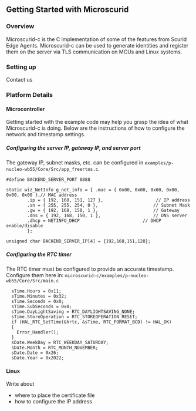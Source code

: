 ## Getting Started with Microscurid

### Overview

Microscurid-c is the C implementation of some of the features from Scurid Edge Agents.
Microscurid-c can be used to generate identities and register them on the server via TLS communication on MCUs and Linux systems.

### Setting up

Contact us

### Platform Details

#### Microcontroller

Getting started with the example code may help you grasp the idea of what Microscurid-c is doing.
Below are the instructions of how to configure the network and timestamp settings.

##### Configuring the server IP, gateway IP, and server port

The gateway IP, subnet masks, etc. can be configured in
`examples/p-nucleo-wb55/Core/Src/app_freertos.c`.

```
#define BACKEND_SERVER_PORT 8888

static wiz_NetInfo g_net_info = { .mac = { 0x00, 0x00, 0x00, 0x00, 0x00, 0x00 },// MAC address
		.ip = { 192, 168, 151, 127 },                    // IP address
		.sn = { 255, 255, 254, 0 },                    	// Subnet Mask
		.gw = { 192, 168, 150, 1 },                     // Gateway
		.dns = { 192, 168, 150, 1 },                    // DNS server
		.dhcp = NETINFO_DHCP                       	// DHCP enable/disable
		};

unsigned char BACKEND_SERVER_IP[4] = {192,168,151,128};
```

##### Configuring the RTC timer

The RTC timer must be configured to provide an accurate timestamp.
Configure them here in: `microscurid-c/examples/p-nucleo-wb55/Core/Src/main.c`

```
  sTime.Hours = 0x11;
  sTime.Minutes = 0x32;
  sTime.Seconds = 0x0;
  sTime.SubSeconds = 0x0;
  sTime.DayLightSaving = RTC_DAYLIGHTSAVING_NONE;
  sTime.StoreOperation = RTC_STOREOPERATION_RESET;
  if (HAL_RTC_SetTime(&hrtc, &sTime, RTC_FORMAT_BCD) != HAL_OK)
  {
    Error_Handler();
  }
  sDate.WeekDay = RTC_WEEKDAY_SATURDAY;
  sDate.Month = RTC_MONTH_NOVEMBER;
  sDate.Date = 0x26;
  sDate.Year = 0x2022;
```

#### Linux

Write about

- where to place the certificate file
- how to configure the IP address
